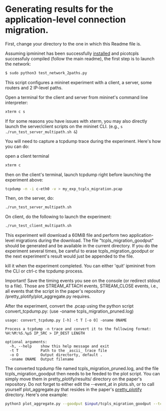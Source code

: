 # Generating results for the application-level connection migration.

First, change your directory to the one in which this Readme file is.

Assuming ipmininet has been successfully [installed](https://ipmininet.readthedocs.io/en/latest/install.html) and picotcpls successfuly compiled (follow the main readme), the first step is to launch the network:

```bash
$ sudo python3 test_network_2paths.py  
```

This script configures a mininet experiment with a client, a server, some routers and 2 IP-level paths. 

Open a terminal for the client and server from mininet's command line interpreter:

```bash
xterm c s
```

If for some reasons you have issues with xterm, you may also directly
launch the server/client scripts on the mininet CLI. (e.g., `s
./run_test_server_multipath.sh &`)

You will need to capture a tcpdump trace during the experiment. Here's how you can do:  

open a client terminal

```bash
xterm c
```
then on the client's terminal, launch tcpdump right before launching the
experiment above:

```bash
tcpdump -n -i c-eth0 -v > my_exp_tcpls_migration.pcap
```

Then, on the server, do:

```bash
./run_test_server_multipath.sh
```

On client, do the following to launch the experiment:

```bash
./run_test_client_multipath.sh
```

This experiment will download a 60MiB file and perform two
application-level migrations during the download. The file
"tcpls_migration_goodput" should be generated and be available in the
current directory. If you do the experiment several times, be careful to
erase tcpls_migration_goodput or the next experiment's result would just
be appended to the file.


kill it when the experiment completed. You can either 'quit' ipmininet
from the CLI or ctrl-c the tcpdump process.

Important! Save the timing events you see on the console (or redirect stdout to
a file). Those are STREAM_ATTACH events, STREAM_CLOSE events, i.e., all events
that the script in the paper's repository /pretty_plotify/plot_aggregate.py
requires.


After the experiment, convert the .pcap using the python script convert_tcpdump.py: (use -oname tcpls_migration_pruned.log)

```
usage: convert_tcpdump.py [-h] -t T [-o O] -oname ONAME

Process a tcpdump -n trace and convert it to the following format: %H:%M:%S.%µS IP_SRC > IP_DEST LENGTH

optional arguments:
  -h, --help    show this help message and exit
  -t T          Path to the _ascii_ trace file
  -o O          Output directorty, default .
  -oname ONAME  Output filename
```

The converted tcpdump file named tcpls_migration_pruned.log, and the
file tcpls_migration_goodput then needs to be feeded to the plot script.
You can simply move them in pretty_plotify/results/ directory on the
paper's repository. Do not forget to either edit the --event_at in
plots.sh, or to call yourself plot_aggregate.py that resides in the paper's [pretty_plotify](https://github.com/frochet/tcpls_conext21/tree/conext21/pretty_plotify) directory. Here's one example:

```bash
python3 plot_aggregate.py --goodput $input/tcpls_migration_goodput --tcpdump $input/tcpls_migration_pruned.log --oname $output/migration --ext pdf -i 0.1 --event_at 14:55:28.854711 14:55:30.142117 14:55:33.569810 14:55:34.752775 --event_text "New Stream on Path 1" "Stream closed and Path 0 Closed" "0-RTT Conn + New Stream on Path 0" "Stream Closed and Path 1 closed" --event_pos 2 7 2 7
```


